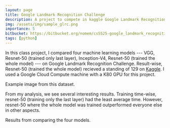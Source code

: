 ```yaml
---
layout: page
title: Google Landmark Recognition Challenge
description: A project to compete in kaggle Google Landmark Recognition Challenge
img: /assets/img/sample_glrc.png
importance: 5
bitbucket: https://bitbucket.org/nomem/cs5525-google_landmark_recognition_challenge/
tags: [python]
---
```


In this class project, I compared four machine learning models --- VGG, Resnet-50 (trained only last layer), Inception-V4, Resnet-50 (trained the whole model) --- on Google Landmark Recognition Challenge. Result-wise, Resnet-50 (trained the whole model) recieved a standing of 129 on <a href="https://www.kaggle.com/c/landmark-recognition-challenge/leaderboard" target="_blank"> Kaggle</a>. I used a Google Cloud Compute machine with a K80 GPU for this project.


<div class="row">
    <div class="col-sm mt-3 mt-md-0">
        <img class="img-fluid rounded z-depth-1" src="{{ '/assets/img/sample_glrc.png' | relative_url }}" alt="" title="google landmark dataset example image"/>
    </div>
</div>
<div class="caption">
    Example image from this dataset. 
</div>

From my analysis, we see several interesting results. Training time-wise, resnet-50 (training only the last layer) had the least average time. However, resnet-50 where the whole model was trained outperformed everyone else in other aspects.

<div class="row">
    <div class="col-sm mt-3 mt-md-0">
        <img class="img-fluid rounded z-depth-1" src="{{ '/assets/img/glrc_result.png' | relative_url }}" alt="" title="model comparison"/>
    </div>
</div>
<div class="caption">
    Results from comparing the four models. 
</div>
